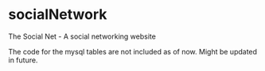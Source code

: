 # socialNetwork
The Social Net - A social networking website

The code for the mysql tables are not included as of now. Might be updated in future.
